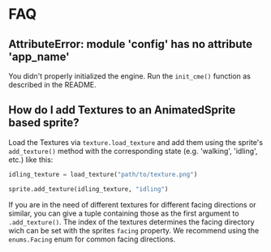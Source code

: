 # FAQ

## AttributeError: module 'config' has no attribute 'app_name'

You didn't properly initialized the engine. Run the `init_cme()` function as described in the README.

## How do I add Textures to an AnimatedSprite based sprite?

Load the Textures via `texture.load_texture` and add them using the sprite's `add_texture()` method with the corresponding state (e.g. 'walking', 'idling', etc.) like this:

```py
idling_texture = load_texture("path/to/texture.png")

sprite.add_texture(idling_texture, "idling")
```

If you are in the need of different textures for different facing directions or similar, you can give a tuple containing those as the first argument to `.add_texture()`. The index of the textures determines the facing directory wich can be set with the sprites `facing` property. We recommend using the `enums.Facing` enum for common facing directions.
